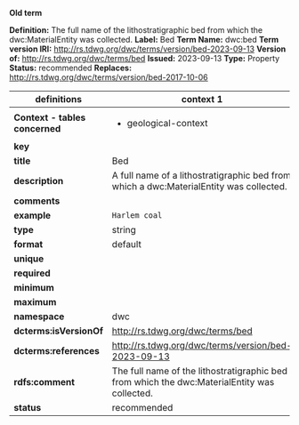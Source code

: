 **Old term**

**Definition:** The full name of the lithostratigraphic bed from which the dwc:MaterialEntity was collected.
**Label:** Bed
**Term Name:** dwc:bed
**Term version IRI:** http://rs.tdwg.org/dwc/terms/version/bed-2023-09-13
**Version of:** http://rs.tdwg.org/dwc/terms/bed
**Issued:** 2023-09-13
**Type:** Property
**Status:** recommended
**Replaces:** http://rs.tdwg.org/dwc/terms/version/bed-2017-10-06


| definitions | context 1 |
|-|-|
| **Context - tables concerned** | <ul><li>geological-context</li></ul> |
| **key** |  |
| **title** | Bed |
| **description** | A full name of a lithostratigraphic bed from which a dwc:MaterialEntity was collected. |
| **comments** |  |
| **example** | `Harlem coal` |
| **type** | string |
| **format** | default |
| **unique** |  |
| **required** |  |
| **minimum** |  |
| **maximum** |  |
| **namespace** | dwc |
| **dcterms:isVersionOf** | http://rs.tdwg.org/dwc/terms/bed |
| **dcterms:references** | http://rs.tdwg.org/dwc/terms/version/bed-2023-09-13 |
| **rdfs:comment** | The full name of the lithostratigraphic bed from which the dwc:MaterialEntity was collected. |
| **status** | recommended |
